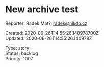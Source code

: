 # New archive test

Reporter: Radek Mat?j <radek@nikdo.cz>  

Created: 2020-06-26T14:55:26.140978700Z  
Updated: 2020-06-26T14:55:26.140978Z

Type: story  
Status: backlog  
Priority: 1007
